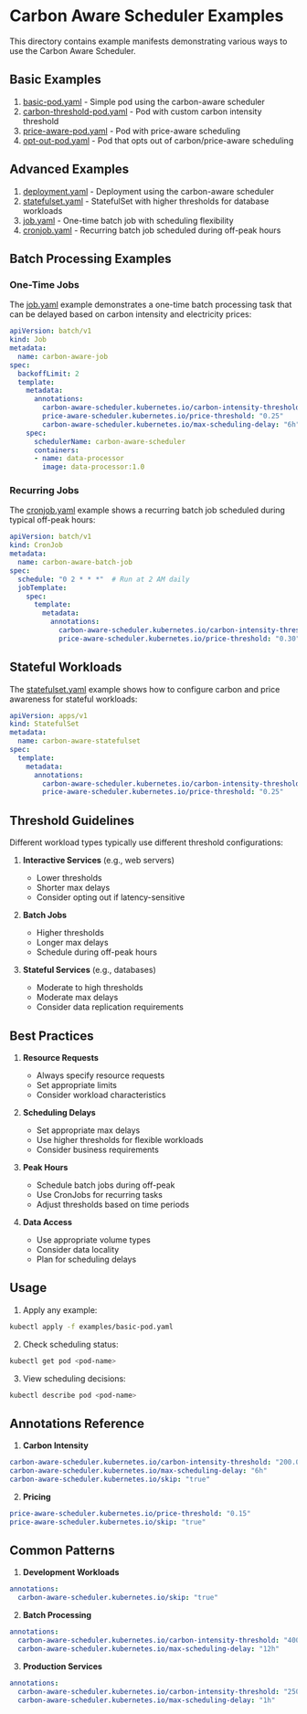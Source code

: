 # Carbon Aware Scheduler Examples

This directory contains example manifests demonstrating various ways to use the Carbon Aware Scheduler.

## Basic Examples

1. [basic-pod.yaml](basic-pod.yaml) - Simple pod using the carbon-aware scheduler
2. [carbon-threshold-pod.yaml](carbon-threshold-pod.yaml) - Pod with custom carbon intensity threshold
3. [price-aware-pod.yaml](price-aware-pod.yaml) - Pod with price-aware scheduling
4. [opt-out-pod.yaml](opt-out-pod.yaml) - Pod that opts out of carbon/price-aware scheduling

## Advanced Examples

1. [deployment.yaml](deployment.yaml) - Deployment using the carbon-aware scheduler
2. [statefulset.yaml](statefulset.yaml) - StatefulSet with higher thresholds for database workloads
3. [job.yaml](job.yaml) - One-time batch job with scheduling flexibility
4. [cronjob.yaml](cronjob.yaml) - Recurring batch job scheduled during off-peak hours

## Batch Processing Examples

### One-Time Jobs

The [job.yaml](job.yaml) example demonstrates a one-time batch processing task that can be delayed based on carbon intensity and electricity prices:

```yaml
apiVersion: batch/v1
kind: Job
metadata:
  name: carbon-aware-job
spec:
  backoffLimit: 2
  template:
    metadata:
      annotations:
        carbon-aware-scheduler.kubernetes.io/carbon-intensity-threshold: "350.0"
        price-aware-scheduler.kubernetes.io/price-threshold: "0.25"
        carbon-aware-scheduler.kubernetes.io/max-scheduling-delay: "6h"
    spec:
      schedulerName: carbon-aware-scheduler
      containers:
      - name: data-processor
        image: data-processor:1.0
```

### Recurring Jobs

The [cronjob.yaml](cronjob.yaml) example shows a recurring batch job scheduled during typical off-peak hours:

```yaml
apiVersion: batch/v1
kind: CronJob
metadata:
  name: carbon-aware-batch-job
spec:
  schedule: "0 2 * * *"  # Run at 2 AM daily
  jobTemplate:
    spec:
      template:
        metadata:
          annotations:
            carbon-aware-scheduler.kubernetes.io/carbon-intensity-threshold: "400.0"
            price-aware-scheduler.kubernetes.io/price-threshold: "0.30"
```

## Stateful Workloads

The [statefulset.yaml](statefulset.yaml) example shows how to configure carbon and price awareness for stateful workloads:

```yaml
apiVersion: apps/v1
kind: StatefulSet
metadata:
  name: carbon-aware-statefulset
spec:
  template:
    metadata:
      annotations:
        carbon-aware-scheduler.kubernetes.io/carbon-intensity-threshold: "350.0"
        price-aware-scheduler.kubernetes.io/price-threshold: "0.25"
```

## Threshold Guidelines

Different workload types typically use different threshold configurations:

1. **Interactive Services** (e.g., web servers)
   - Lower thresholds
   - Shorter max delays
   - Consider opting out if latency-sensitive

2. **Batch Jobs**
   - Higher thresholds
   - Longer max delays
   - Schedule during off-peak hours

3. **Stateful Services** (e.g., databases)
   - Moderate to high thresholds
   - Moderate max delays
   - Consider data replication requirements

## Best Practices

1. **Resource Requests**
   - Always specify resource requests
   - Set appropriate limits
   - Consider workload characteristics

2. **Scheduling Delays**
   - Set appropriate max delays
   - Use higher thresholds for flexible workloads
   - Consider business requirements

3. **Peak Hours**
   - Schedule batch jobs during off-peak
   - Use CronJobs for recurring tasks
   - Adjust thresholds based on time periods

4. **Data Access**
   - Use appropriate volume types
   - Consider data locality
   - Plan for scheduling delays

## Usage

1. Apply any example:
```bash
kubectl apply -f examples/basic-pod.yaml
```

2. Check scheduling status:
```bash
kubectl get pod <pod-name>
```

3. View scheduling decisions:
```bash
kubectl describe pod <pod-name>
```

## Annotations Reference

1. **Carbon Intensity**
```yaml
carbon-aware-scheduler.kubernetes.io/carbon-intensity-threshold: "200.0"
carbon-aware-scheduler.kubernetes.io/max-scheduling-delay: "6h"
carbon-aware-scheduler.kubernetes.io/skip: "true"
```

2. **Pricing**
```yaml
price-aware-scheduler.kubernetes.io/price-threshold: "0.15"
price-aware-scheduler.kubernetes.io/skip: "true"
```

## Common Patterns

1. **Development Workloads**
```yaml
annotations:
  carbon-aware-scheduler.kubernetes.io/skip: "true"
```

2. **Batch Processing**
```yaml
annotations:
  carbon-aware-scheduler.kubernetes.io/carbon-intensity-threshold: "400.0"
  carbon-aware-scheduler.kubernetes.io/max-scheduling-delay: "12h"
```

3. **Production Services**
```yaml
annotations:
  carbon-aware-scheduler.kubernetes.io/carbon-intensity-threshold: "250.0"
  carbon-aware-scheduler.kubernetes.io/max-scheduling-delay: "1h"
